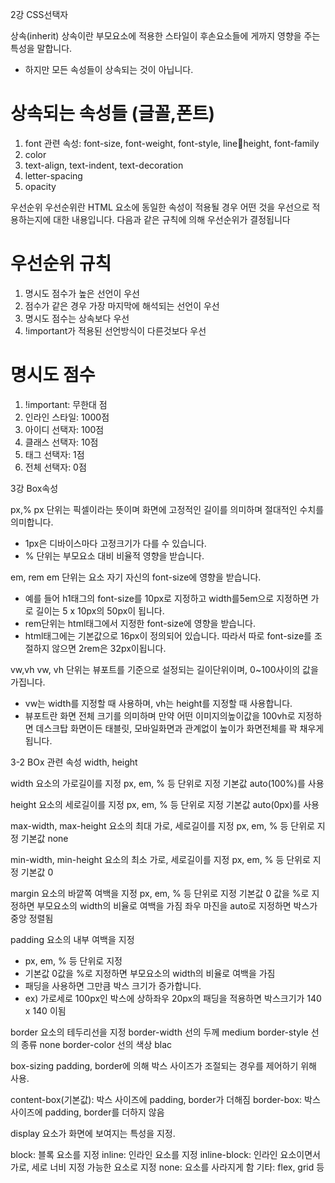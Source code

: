 2강 CSS선택자

상속(inherit)
상속이란 부모요소에 적용한 스타일이 후손요소들에
게까지 영향을 주는 특성을 말합니다. 
 
- 하지만 모든 속성들이 상속되는 것이 아닙니다. 
 
# 상속되는 속성들 (글꼴,폰트)
1. font 관련 속성: font-size, font-weight, font-style, lineheight, font-family 
2. color 
3. text-align, text-indent, text-decoration 
4. letter-spacing 
5. opacity

우선순위
 우선순위란 HTML 요소에 동일한 속성이 적용될 경우 어떤 것을 우선으로 적용하는지에 대한 내용입니다. 다음과 같은 규칙에 의해 우선순위가 결정됩니다 
 
# 우선순위 규칙 
1. 명시도 점수가 높은 선언이 우선 
2. 점수가 같은 경우 가장 마지막에 해석되는 선언이 우선 
3. 명시도 점수는 상속보다 우선 
4. !important가 적용된 선언방식이 다른것보다 우선 
 
# 명시도 점수 
1. !important: 무한대 점 
2. 인라인 스타일: 1000점 
3. 아이디 선택자: 100점 
4. 클래스 선택자: 10점 
5. 태그 선택자: 1점 
6. 전체 선택자: 0점 


3강 Box속성

px,%
px 단위는 픽셀이라는 뜻이며 화면에 고정적인 길이를 의미하며 절대적인 수치를 의미합니다.
- 1px은 디바이스마다 고정크기가 다를 수 있습니다.
- % 단위는 부모요소 대비 비율적 영향을 받습니다.


em, rem
em 단위는 요소 자기 자신의 font-size에 영향을 받습니다.
- 예를 들어 h1태그의 font-size를 10px로 지정하고 width를5em으로 지정하면 가로 길이는 5 x 10px의 50px이 됩니다.
- rem단위는 html태그에서 지정한 font-size에 영향을 받습니다.
- html태그에는 기본값으로 16px이 정의되어 있습니다. 따라서 따로 font-size를 조절하지 않으면 2rem은 32px이됩니다.

vw,vh
vw, vh 단위는 뷰포트를 기준으로 설정되는 길이단위이며, 0~100사이의 값을 가집니다. 
- vw는 width를 지정할 때 사용하며, vh는 height를 지정할 때 사용합니다.
- 뷰포트란 화면 전체 크기를 의미하며 만약 어떤 이미지의높이값을 100vh로 지정하면 데스크탑 화면이든 태블릿, 모바일화면과 관계없이 높이가 화면전체를 꽉 채우게 됩니다.

3-2 BOx 관련 속성
width, height

width 
요소의 가로길이를 지정
px, em, % 등 단위로 지정
기본값 auto(100%)를 사용

height
요소의 세로길이를 지정
px, em, % 등 단위로 지정
기본값 auto(0px)를 사용

max-width, max-height
요소의 최대 가로, 세로길이를 지정
px, em, % 등 단위로 지정
기본값 none

min-width, min-height
요소의 최소 가로, 세로길이를 지정
px, em, % 등 단위로 지정
기본값 0

margin
요소의 바깥쪽 여백을 지정
px, em, % 등 단위로 지정
기본값 0
값을 %로 지정하면 부모요소의 width의 비율로 여백을 가짐
좌우 마진을 auto로 지정하면 박스가 중앙 정렬됨

padding
요소의 내부 여백을 지정
- px, em, % 등 단위로 지정
- 기본값 0값을 %로 지정하면 부모요소의 width의 비율로 여백을 가짐
- 패딩을 사용하면 그만큼 박스 크기가 증가합니다.
- ex) 가로세로 100px인 박스에 상하좌우 20px의 패딩을 적용하면 박스크기가 140 x 140 
  이됨

border
  요소의 테두리선을 지정
  border-width 선의 두께 medium
  border-style 선의 종류 none
  border-color 선의 색상 blac

box-sizing
padding, border에 의해 박스 사이즈가 조절되는 경우를 제어하기 위해 사용.

content-box(기본값): 박스 사이즈에 padding, border가 더해짐
border-box: 박스 사이즈에 padding, border를 더하지 않음

display
요소가 화면에 보여지는 특성을 지정.

block: 블록 요소를 지정
inline: 인라인 요소를 지정
inline-block: 인라인 요소이면서 가로, 세로 너비 지정 가능한 요소로 지정
none: 요소를 사라지게 함
기타: flex, grid 등
